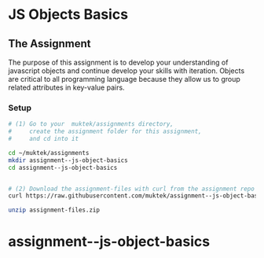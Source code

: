# JS Objects Basics

## The Assignment

The purpose of this assignment is to develop your understanding of javascript objects and continue develop your skills with iteration. Objects are critical to all programming language because they allow us to group related attributes in key-value pairs.

### Setup

```sh
# (1) Go to your  muktek/assignments directory,
#     create the assignment folder for this assignment,
#     and cd into it

cd ~/muktek/assignments
mkdir assignment--js-object-basics
cd assignment--js-object-basics


# (2) Download the assignment-files with curl from the assignment repo and unzip
curl https://raw.githubusercontent.com/muktek/assignment--js-object-basics/master/assignment-files.zip > assignment-files.zip

unzip assignment-files.zip
```
# assignment--js-object-basics
